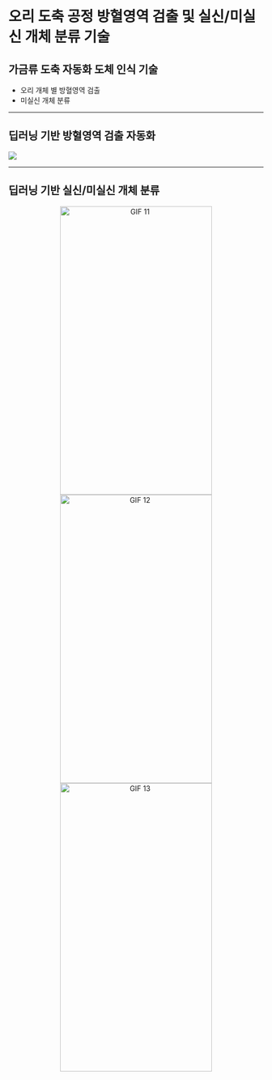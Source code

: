 # 오리 도축 공정 방혈영역 검출 및 실신/미실신 개체 분류 기술

## 가금류 도축 자동화 도체 인식 기술
  - 오리 개체 별 방혈영역 검출
  - 미실신 개체 분류

---
## 딥러닝 기반 방혈영역 검출 자동화
<img src="https://github.com/user-attachments/assets/151ac29b-b817-4a86-b4f6-6e50f24f1675">


---
## 딥러닝 기반 실신/미실신 개체 분류
<p align="center">
  <img src="https://github.com/user-attachments/assets/365fde35-d8b7-4b4a-8167-1b50e0443a53" alt="GIF 11" width="300", height="570" />
  <img src="https://github.com/user-attachments/assets/4f3d6ead-3394-488c-8166-9125f1708348" alt="GIF 12" width="300", height="570" />
  <img src="https://github.com/user-attachments/assets/3a93b2ab-af30-430a-8443-a58d2136fca7" alt="GIF 13" width="300", height="570" />
</p>
